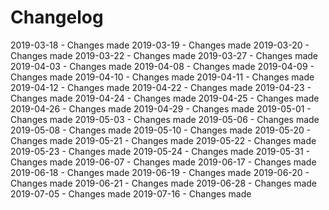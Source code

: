 # Changelog
2019-03-18 - Changes made 
2019-03-19 - Changes made 
2019-03-20 - Changes made 
2019-03-22 - Changes made 
2019-03-27 - Changes made 
2019-04-03 - Changes made 
2019-04-08 - Changes made 
2019-04-09 - Changes made 
2019-04-10 - Changes made 
2019-04-11 - Changes made 
2019-04-12 - Changes made 
2019-04-22 - Changes made 
2019-04-23 - Changes made 
2019-04-24 - Changes made 
2019-04-25 - Changes made 
2019-04-26 - Changes made 
2019-04-29 - Changes made 
2019-05-01 - Changes made 
2019-05-03 - Changes made 
2019-05-06 - Changes made 
2019-05-08 - Changes made 
2019-05-10 - Changes made 
2019-05-20 - Changes made 
2019-05-21 - Changes made 
2019-05-22 - Changes made 
2019-05-23 - Changes made 
2019-05-24 - Changes made 
2019-05-31 - Changes made 
2019-06-07 - Changes made 
2019-06-17 - Changes made 
2019-06-18 - Changes made 
2019-06-19 - Changes made 
2019-06-20 - Changes made 
2019-06-21 - Changes made 
2019-06-28 - Changes made 
2019-07-05 - Changes made 
2019-07-16 - Changes made 
